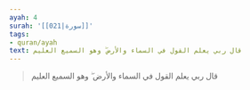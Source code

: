 ```yaml
---
ayah: 4
surah: '[[021|سورة]]'
tags:
- quran/ayah
text: قال ربي يعلم القول في السماء والأرض ۖ وهو السميع العليم
---
```

> قال ربي يعلم القول في السماء والأرض ۖ وهو السميع العليم
